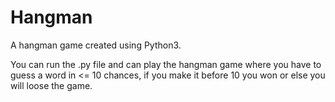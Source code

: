 # Hangman
A hangman game created using Python3.

You can run the .py file and can play the hangman game where you have to guess a word in <= 10 chances, if you make it before 10 you won or else you will loose the game.
